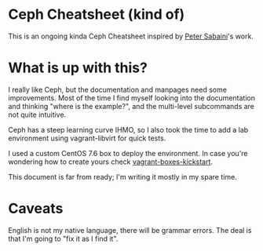 # Ceph Cheatsheet (kind of)

This is an ongoing kinda Ceph Cheatsheet inspired by [Peter Sabaini](https://sabaini.at/pages/ceph-cheatsheet.html)'s work.

# What is up with this?

I really like Ceph, but the documentation and manpages need some improvements. Most of the time I find myself looking into the documentation and thinking "where is the example?", and the multi-level subcommands are not quite intuitive.

Ceph has a steep learning curve IHMO, so I also took the time to add a lab environment using vagrant-libvirt for quick tests.

I used a custom CentOS 7.6 box to deploy the environment. In case you're wondering how to create yours check [vagrant-boxes-kickstart](https://gitlab.com/tiagomdrizzo/vagrant-boxes-kickstart).

This document is far from ready; I'm writing it mostly in my spare time.

# Caveats

English is not my native language, there will be grammar errors. The deal is that I'm going to "fix it as I find it".
